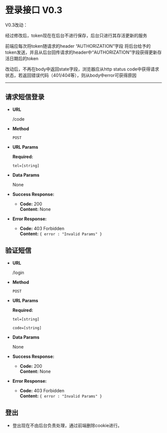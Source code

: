 # 登录接口 V0.3

V0.3改动：

经过修改后，token现在在后台不进行保存，后台只进行其存活更新的服务

前端应每次将token随请求的header “AUTHORIZATION”字段 将后台给予的token发送，并且从后台回传请求的header中“AUTHORIZATION”字段获得更新存活日期后的token

改动后，不再在body中返回state字段，浏览器应从http status code中获得请求状态，若返回错误代码（401/404等），则从body中error可获得原因

---------

**请求短信登录** 
-----------

* **URL**

    /code

* **Method**

    `POST`

* **URL Params**

    **Required:**
 
   `tel=[string]`

* **Data Params**

    None

* **Success Response:**

  * **Code:** 200 <br />
    **Content:** None

* **Error Response:**

  * **Code:** 403 Forbidden <br />
    **Content:** `{ error : "Invalid Params" }`

**验证短信** 
-----------

* **URL**

    /login

* **Method**

    `POST`

* **URL Params**

    **Required:**
 
   `tel=[string]`

   `code=[string]`

* **Data Params**

    None

* **Success Response:**

  * **Code:** 200 <br />
    **Content:** None

* **Error Response:**

  * **Code:** 403 Forbidden <br />
    **Content:** `{ error : "Invalid Params" }`


**登出**
---------- 

* 登出现在不由后台负责处理，通过前端删除cookie进行。